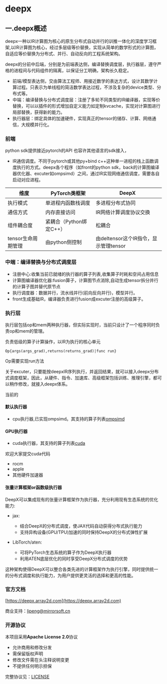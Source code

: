 # deepx

## 一.deepx概述
deepx一种以IR计算图为核心的原生分布式自动并行的训推一体化的深度学习框架,以IR计算图为核心，经过多层级等价替换，实现从简单的数学形式的计算图，自适应等价替换为分布式、并行、自动反向的工程系统架构。

deepx的分前中后端，分别是为前端表达侧，编译替换调度层，执行器层，遵守严格的进程间与代码组件的隔离，以保证分工明确，架构长久稳定。

+ 前端/模型表达侧，交由算法工程师、用接近数学的表达方式，设计其数学计算过程。只表示为单线程的简洁数学表达过程，不涉及复杂的device类型、分布式等。
+ 中端：编译替换与分布式调度层：注册了多轮不同类型的IR编译器，实现等价替换，可以以插件的形式增加自定义能力如定制kvcache，实现对计算图进行局部替换，获得新的能力。
+ 执行器层：绑定具体的加速硬件，实现真正的tensor的储存、计算、网络通信，大规模并行化。


### 前端

python sdk提供接近pytorch的API
也容许其他语言的sdk接入，

+ IR通信调度。不同于pytorch或其他py+bind c++这种单一进程的栈上函数调度执行的方式。deepx各个程序（如front的python sdk，back的计算图编译器优化器、excuter如ompsimd）之间，通过IR实现网络通信调度，需要各自启动对应进程。


| 维度         | PyTorch类框架          | DeepX                   |
|--------------|-----------------------|-------------------------|
| 执行模式     | 单进程内函数栈调度     | 多进程分布式协同         |
| 通信方式     | 内存直接访问           | IR网络计算调度协议交换          |
| 组件耦合度   | 紧耦合（Python绑定C++）| 松耦合|
| tensor生命周期管理 |  由python侧控制 | 由deltensor这个IR指令，显示管理tensor|

### 中端：编译替换与分布式调度层

+ 注册中心:收集当前已就绪的执行器的算子列表,收集算子时耗和空间占用信息
+ 计算图编译器优化器:fusion算子，计算图节点消除,自动生成tensor拆分并行的计算子图并替代原节点
+ 执行调度器：数据并行，流水线并行(前向反向并行)，模型并行。
+ front生成基础IR，编译器负责进行fusion成excuter注册的高级算子。


### 执行层

执行层包括op和mem两种执行器，但实际实现时，当前只设计了一个程序同时负责op和mem的管理。

负责低级的算子计算操作，以IR为执行的核心单元
```
Op{args(args_grad),returns(returns_grad)|func run}
```

Op需要实现run方法

关于excuter，只要能按deepxIR序列执行，并返回结果，就可以接入deepx分布式调度框架，因此，从硬件、指令、加速库、高级框架包括训练、推理引擎，都可以稍作修改，就接入deepx体系。

当前的


#### 默认执行器
+ cpu执行器,已实现ompsimd。其支持的算子列表[ompsimd](doc/excuter/op-mem-ompsimd/list.md)

#### GPU执行器
+ cuda执行器，其支持的算子列表[cuda](doc/excuter/op-mem-cuda/list.md)

欢迎大家提交cuda代码

+ rocm
+ apple
+ 其他硬件加速器

#### 张量计算框架or函数级执行器

DeepX可以集成现有的张量计算框架作为执行器，充分利用现有生态系统的优化能力:

+ jax: 
  - 结合DeepX的分布式调度，使JAX代码自动获得分布式执行能力
  - 支持异构设备(GPU/TPU)加速的同时保持DeepX的分布式弹性扩展

+ LibTorch/aten: 
  - 可将PyTorch生态系统的算子作为DeepX执行器
  - 利用ATEN底层优化的同时享受DeepX分布式调度的优势

这种架构使得DeepX可以整合各类先进的计算框架作为执行引擎，同时提供统一的分布式调度和执行能力，为用户提供更灵活的选择和更高的性能。

 
 ### 官方文档
 
 [https://deepx.array2d.com](https://deepx.array2d.com)

商业支持：lipeng@mirrorsoft.cn

###  开源协议
本项目采用**Apache License 2.0**协议

- 允许商用和修改分发
- 需保留版权声明
- 修改文件需在头注释说明变更
- 不提供任何明示担保

完整协议见：[LICENSE](LICENSE)
